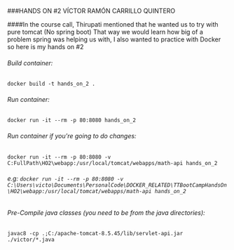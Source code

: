 ###HANDS ON #2 VÍCTOR RAMÓN CARRILLO QUINTERO

####In the course call, Thirupati mentioned that he wanted us to try with pure tomcat (No spring boot)
That way we would learn how big of a problem spring was helping us with, I also wanted to practice with Docker so here is my hands on #2

###### Build container:
`docker build -t hands_on_2 .`
###### Run container:
`docker run -it --rm -p 80:8080 hands_on_2`
###### Run container if you're going to do changes:
`docker run -it --rm -p 80:8080 -v C:FullPath\HO2\webapp:/usr/local/tomcat/webapps/math-api hands_on_2`
###### e.g: `docker run -it --rm -p 80:8080 -v C:\Users\victo\Documents\PersonalCode\DOCKER_RELATED\TTBootCampHandsOn\HO2\webapp:/usr/local/tomcat/webapps/math-api hands_on_2`
###### Pre-Compile java classes (you need to be from the java directories):
`javac8 -cp .;C:/apache-tomcat-8.5.45/lib/servlet-api.jar ./victor/*.java`